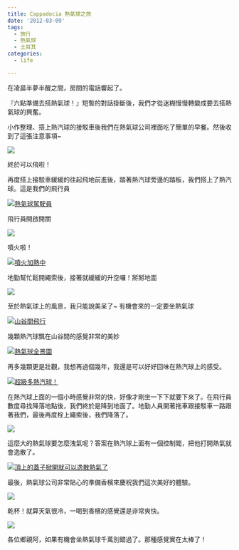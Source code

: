 ```yaml
---
title: Cappadocia 熱氣球之旅
date: '2012-03-09'
tags:
  - 旅行
  - 熱氣球
  - 土耳其
categories:
  - life

---
```

在凌晨半夢半醒之間，房間的電話響起了。  
  
『六點準備去搭熱氣球！』短暫的對話掛斷後，我們才從迷糊慢慢轉變成要去搭熱氣球的興奮。  
  
小作整理、搭上熱汽球的接駁車後我們在熱氣球公司裡面吃了簡單的早餐。然後收到了這張注意事項~  
  
[![](images/0.jpg)](http://2.bp.blogspot.com/-X6jlZEQhrd4/T1mbba_XWhI/AAAAAAAANY0/S9rJxU4uq9k/s1600/R1054600.jpg)  
  
終於可以飛啦！  
  
再度搭上接駁車緩緩的往起飛地前進後，踏著熱汽球旁邊的踏板，我們搭上了熱汽球。這是我們的飛行員  
  
[![熱氣球駕駛員](images/1.jpg)](http://www.flickr.com/photos/yurenju/6820036012/ "Flickr 上 yurenju 的 熱氣球駕駛員")  
  
飛行員開啟開關  
  
[![](images/2.jpg)](http://3.bp.blogspot.com/-7WZrRt78Wkg/T1mb-boVjfI/AAAAAAAANY8/vmP3Wnkx4Tc/s1600/YRJ_7478.jpg)  
  
噴火啦！  
  
[![噴火加熱中](images/3.jpg)](http://www.flickr.com/photos/yurenju/6820035638/ "Flickr 上 yurenju 的 噴火加熱中")  
  
地勤幫忙鬆開繩索後，接著就緩緩的升空囉！掰掰地面  
  
[![](images/4.jpg)](http://3.bp.blogspot.com/-HCUelW67LKE/T1mcLc8PooI/AAAAAAAANZE/lgLB14QOq0A/s1600/R1054602.jpg)  
  
至於熱氣球上的風景，我只能說美呆了~ 有機會來的一定要坐熱氣球  
  
[![山谷間飛行](images/5.jpg)](http://www.flickr.com/photos/yurenju/6966154811/ "Flickr 上 yurenju 的 山谷間飛行")  
  
幾顆熱汽球飄在山谷間的感覺非常的美妙  
  
[![熱氣球全景圖](images/6.jpg)](http://www.flickr.com/photos/yurenju/6820034910/ "Flickr 上 yurenju 的 熱氣球全景圖")  
  
再多幾顆更是壯觀，我想再過個幾年，我還是可以好好回味在熱汽球上的感受。  
  
[![超級多熱汽球！](images/7.jpg)](http://www.flickr.com/photos/yurenju/6966155279/ "Flickr 上 yurenju 的 超級多熱汽球！")  
  
在熱汽球上面的一個小時感覺非常的快，好像才剛坐一下下就要下來了。在飛行員數度尋找降落地點後，我們終於是降到地面了。地勤人員開著拖車跟接駁車一路跟著我們，最後再度栓上繩索後，我們降落了。  
  
[![](images/8.jpg)](http://1.bp.blogspot.com/-h4g7a58jo7c/T1mc0tpFybI/AAAAAAAANZM/dBTIh6nZzN0/s1600/YRJ_7522.jpg)  
  
這麼大的熱氣球要怎麼洩氣呢？答案在熱汽球上面有一個控制閥，把他打開熱氣就會逸散了。  
  
[![頂上的蓋子掀開就可以逸散熱氣了](images/9.jpg)](http://www.flickr.com/photos/yurenju/6966157221/ "Flickr 上 yurenju 的 頂上的蓋子掀開就可以逸散熱氣了")  
  
最後，熱氣球公司非常貼心的準備香檳來慶祝我們這次美好的體驗。  
  
[![](images/10.jpg)](http://4.bp.blogspot.com/-jNnxmgn7AaM/T1mdI-qfxtI/AAAAAAAANZU/cOw1foyCXpI/s1600/YRJ_7541.jpg)  
  
乾杯！就算天氣很冷，一喝到香檳的感覺還是非常爽快。  
  
[![](images/11.jpg)](http://1.bp.blogspot.com/-ZVzjNpaLnDE/T1mdK0PPZuI/AAAAAAAANZc/SxGgZgHR2DU/s1600/YRJ_7542.jpg)  
  
各位鄉親阿，如果有機會坐熱氣球千萬別錯過了。那種感覺實在太棒了！
